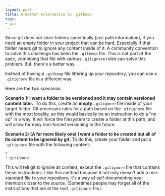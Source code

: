 ```yaml
---
layout: post
title: A Better Alternative to .gitkeep
tags:
- git
---
```

Since git does not store folders specifically (just path information), if you need an empty folder in your project that can be hard. Especially if that folder needs git to ignore any content inside of it. A community convention to solve this challenge has been the `.gitkeep` file. This is not part of the spec, combining that file with various `.gitignore` rules can solve this problem. But, there's a better way.

Instead of having a `.gitkeep` file littering up your repository, you can use a `.gitignore` file in a different way.  

Here are the two scenarios.

**Scenario 1: I want a folder to be versioned and it may contain versioned content later.**. To do this, create an **empty** `.gitignore` file inside of your target folder.  Git processes rules for a path based on the `.gitignore` file with the most locality, so this would basically be an instruction to do a "no op" in a way.  It will force the filesystem to create a folder at this path, and will allow for easy non-forced versioning in the future.

**Scenario 2: (A far more likely one) I want a folder to be created but all of its content to be ignored by git.** To do this, create your folder and put a `.gitignore` file with the following content:

```
*
!.gitignore
```

This will tell git to ignore all content, except the `.gitignore` file that contains these instructions.  I like this method because it not only doesn't add a non-standard file to your repository, it's a way of self-documenting your intention closer to the source.  (Sometimes people may forget all of the instructions that are at the root `.gitignore` file.)
